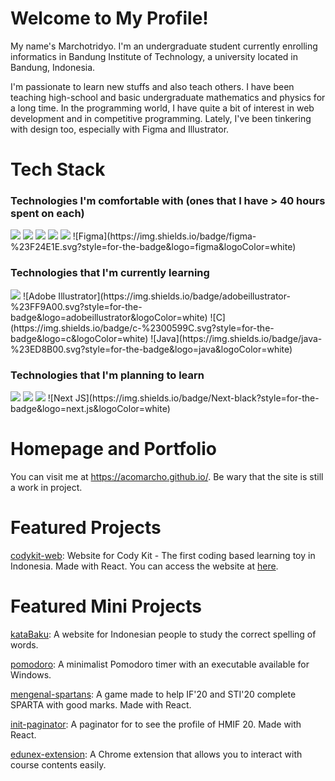 # Welcome to My Profile!
My name's Marchotridyo. I'm an undergraduate student currently enrolling informatics in Bandung Institute of Technology, a university located in Bandung, Indonesia.

I'm passionate to learn new stuffs and also teach others. I have been teaching high-school and basic undergraduate mathematics and physics for a long time. In the programming world, I have quite a bit of interest in web development and in competitive programming. Lately, I've been tinkering with design too, especially with Figma and Illustrator.


# Tech Stack
### Technologies I'm comfortable with (ones that I have > 40 hours spent on each)
<img src="https://img.shields.io/badge/Python-FFD43B?style=for-the-badge&logo=python&logoColor=darkgreen" />
<img src="https://img.shields.io/badge/HTML5-E34F26?style=for-the-badge&logo=html5&logoColor=white" />
<img src="https://img.shields.io/badge/CSS3-1572B6?style=for-the-badge&logo=css3&logoColor=white" />
<img src="https://img.shields.io/badge/C%2B%2B-00599C?style=for-the-badge&logo=c%2B%2B&logoColor=white" />
<img src="https://img.shields.io/badge/JavaScript-F7DF1E?style=for-the-badge&logo=javascript&logoColor=black"/>
![Figma](https://img.shields.io/badge/figma-%23F24E1E.svg?style=for-the-badge&logo=figma&logoColor=white)

### Technologies that I'm currently learning
<img src="https://img.shields.io/badge/React-20232A?style=for-the-badge&logo=react&logoColor=61DAFB">
![Adobe Illustrator](https://img.shields.io/badge/adobeillustrator-%23FF9A00.svg?style=for-the-badge&logo=adobeillustrator&logoColor=white)
![C](https://img.shields.io/badge/c-%2300599C.svg?style=for-the-badge&logo=c&logoColor=white)
![Java](https://img.shields.io/badge/java-%23ED8B00.svg?style=for-the-badge&logo=java&logoColor=white)

### Technologies that I'm planning to learn
<img src="https://img.shields.io/badge/Node.js-339933?style=for-the-badge&logo=nodedotjs&logoColor=white">
<img src="https://img.shields.io/badge/Express.js-000000?style=for-the-badge&logo=express&logoColor=white"/>
<img src="https://img.shields.io/badge/MongoDB-4EA94B?style=for-the-badge&logo=mongodb&logoColor=white">
![Next JS](https://img.shields.io/badge/Next-black?style=for-the-badge&logo=next.js&logoColor=white)

# Homepage and Portfolio
You can visit me at https://acomarcho.github.io/. Be wary that the site is still a work in project.

# Featured Projects
<a href="https://github.com/acomarcho/codykit-web">codykit-web</a>: Website for Cody Kit - The first coding based learning toy in Indonesia. Made with React. You can access the website at <a href="https://codykit.id/">here</a>.

# Featured Mini Projects
<a href="https://github.com/acomarcho/kataBaku">kataBaku</a>:  A website for Indonesian people to study the correct spelling of words.

<a href="https://github.com/acomarcho/pomodoro">pomodoro</a>: A minimalist Pomodoro timer with an executable available for Windows.

<a href="https://github.com/acomarcho/mengenal-spartans">mengenal-spartans</a>: A game made to help IF'20 and STI'20 complete SPARTA with good marks. Made with React.

<a href="https://github.com/acomarcho/init-paginator">init-paginator</a>: A paginator for to see the profile of HMIF 20. Made with React.

<a href="https://github.com/acomarcho/edunex-extension">edunex-extension</a>: A Chrome extension that allows you to interact with course contents easily.
	
